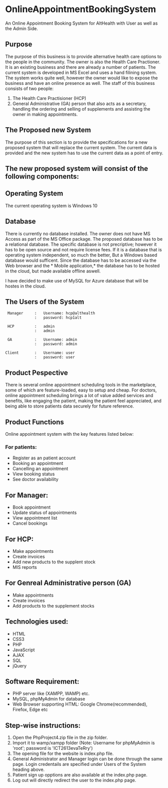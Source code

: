 # OnlineAppointmentBookingSystem

An Online Appointment Booking System for AltHealth with User as well as the Admin Side.

## Purpose

The purpose of this business is to provide alternative health care options to the people in the community. The owner is also the Health Care Practioner. It is an existing business and there are already a number of patients. The current system is developed in MS Excel and uses a hand filining system. The system works quite well, however the owner would like to expose the business and have an online presence as well. 
The staff of this business consists of two people:
1.  The Health Care Practisioner (HCP)
2.  General Administrative (GA) person that also acts as a secretary, handling the ordering and selling of supplements and assisting the owner in making appointments.

## The Proposed new System
The purpose of this section is to provide the specifications for a new proposed system that will replace the current system. The current data is provided and the new system has to use the current data as a point of entry.

## The new proposed system will consist of the following components:

## Operating System
The current operating system is Windows 10

## Database
There is currently no database installed. The owner does not have MS Access as part of the MS Office package. The proposed database has to be a relational database. The specific database is not precriptive; however it has to be open source and not require license fees. If it is a database that is operating system independent, so much the better, But a Windows based database would sufficent. Since the database has to be accessed via the Web browser and the * Mobile application,* the database has to be hosted in the cloud, but made available offline aswell.

I have decided to make use of MySQL for Azure database that will be hostes in the cloud.

## The Users of the System
     Manager     :   Username: hcp@althealth
                 :   password: hcp1alt
                 
     HCP         :   admin
                 :   admin
                  
     GA          :   Username: admin
                 :   password: admin
                  
    Client       :   Username: user
                 :   password: user
                  
## Product Pespective
There is several omline appointment scheduling tools in the marketplace, some of which are feature-loaded, easy to setup and cheap. For doctors, online appointment scheduling brings a lot of value added services and benefits, like engaging the patient, making the patient feel appreciated, and being able to store patients data securely for future reference.

## Product Functions
Online appointment system with the key features listed below:

### For patients:
- Register as an patient account
- Booking an appointment
- Cancelling an appointment
- View booking status
- See doctor availability

## For Manager:
- Book appointment
- Update status of appointments
- View appointment list
- Cancel bookings

## For HCP:
- Make appointments
- Create invoices
- Add new products to the supplent stock
- MIS reports

## For Genreal Administrative person (GA)
- Make appointments
- Create invoices
- Add products to the supplement stocks

## Technologies used:
- HTML
- CSS3
- PHP
- JavaScript
- AJAX
- SQL
- jQuery

## Software Requirement:
- PHP server like (XAMPP, WAMP) etc.
- MySQL, phpMyAdmin for database 
- Web Browser supporting HTML: Google Chrome(recommended), Firefox, Edge etc 

## Step-wise instructions:
1. Open the PhpProject4.zip file in the zip folder.
2. Import it to wamp/xampp folder (Note: Username for phpMyAdmin is 'root'; password is 'ICT2613evaTeRry')
3. The opening file for the website is index.php file.
4. General Administrator and Manager login can be done through the same page. Login credentails are specified under Users of the System heading above.
5. Patient sign up opptions are also available at the index.php page.
6. Log out will directly redirect the user to the index.php page.


